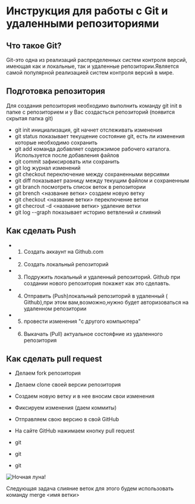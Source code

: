 # Инструкция для работы с Git и удаленными репозиториями 


## Что такое Git?

 Git-это одна из реализаций распределенных систем контроля версий, имеющая как и локальные, так и
 удаленные репозитории.Является самой популярной реализацией систем контроля версий в мире.

## Подготовка репозитория
Для создания репозитория необходимо выполнить команду git init в папке с репозиторием и у Вас создасться 
репозиторий (появится скрытая папка git)
* git init инициализация, git начнет отслеживать изменения
* git status показывает текущение состояние git, есть ли изменения которые необходимо сохранить
* git add команда добавляет содержзимое рабочего каталога. Используется после добавления файлов
* git commit зафиксировать или сохранить
* git log журнал изменений
* git checkout переключение между сохраненными версиями
* git diff показывает разницу между текущим файлом и сохраненным
* git branch посмотреть список веток в репозитории
* git brench <название ветки> создаем новую ветку
* git checkout <название ветки> переключение ветки
* git checrout -d <название ветки> удаление ветки
* git log --graph показывает историю ветвлений и слияний

## Как сделать Push
* 1. Создать аккаунт на Github.com
* 2. Создать локальный репозиторий
* 3. Подружить локальный и удаленный репозиторий. Github при создании нового репозитория покажет как это сделавть.
* 4. Отправить (Push)локальный репозиторий в удаленный ( Github),при этом вам,возможно,нужно будет авторизоваться на удаленном репозитории 
* 5. провести изменения "с другого компьютера"
* 6. Выкачать (Pull) актуальное состояфние из удаленного репозитория


## Как сделать pull request
* Делаем fork репозитория
* Делаем clone своей версии репозитория
* Создаем новую ветку и в нее вносим свои изменения
* Фиксируем изменения (даем коммиты)
* Отправляем свою версию в свой GitHub
* На сайте GitHub нажимаем кнопку pull request

* git
* git
* git





























![Ночная луна!](Moon.jpeg)





Следующая задача слияние веток для этого будем использовать команду merge <имя ветки>
